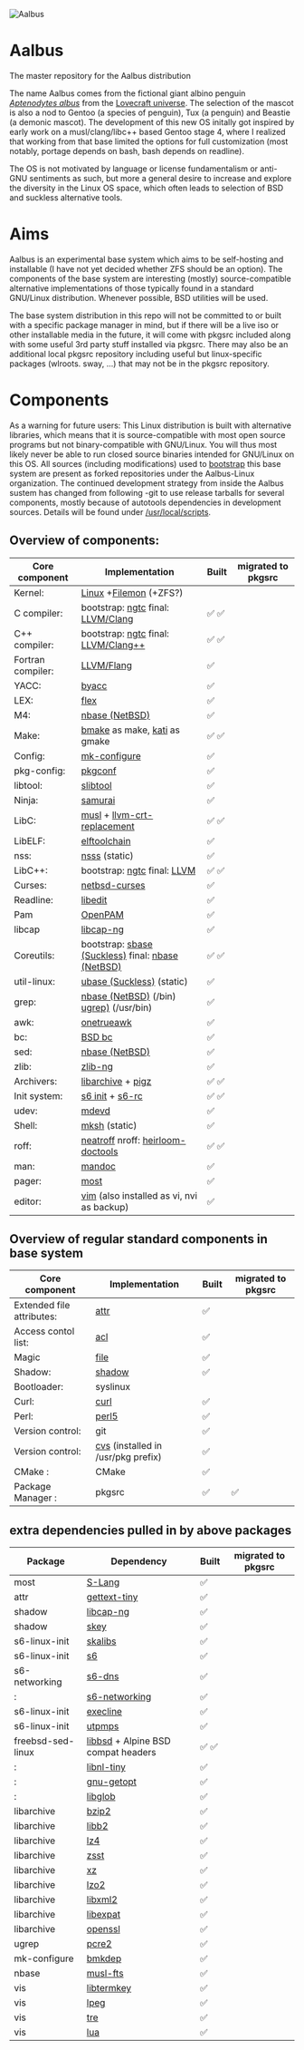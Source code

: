 ![Aalbus](https://static.wikia.nocookie.net/lovecraft/images/1/16/Albp3.jpg)

# Aalbus
The master repository for the Aalbus distribution

The name Aalbus comes from the fictional giant albino penguin [*Aptenodytes albus*](https://lovecraft.fandom.com/wiki/Albino_penguin) from the [Lovecraft universe](https://en.wikipedia.org/wiki/Lovecraftian_horror). The selection of the mascot is also a nod to Gentoo (a species of penguin), Tux (a penguin) and Beastie (a demonic mascot).
The development of this new OS initally got inspired by early work on a musl/clang/libc++ based Gentoo stage 4, where I realized that working from that base limited the options for full customization (most notably, portage depends on bash, bash depends on readline).

The OS is not motivated by language or license fundamentalism or anti-GNU sentiments as such, but more a general desire to increase and explore the diversity in the Linux OS space, which often leads to selection of BSD and suckless alternative tools.


# Aims
Aalbus is an experimental base system which aims to be self-hosting and installable (I have not yet decided whether ZFS should be an option). The components of the base system are interesting (mostly) source-compatible alternative implementations of those typically found in a standard GNU/Linux distribution. Whenever possible, BSD utilities will be used.

The base system distribution in this repo will not be committed to or built with a specific package manager in mind, but if there will be a live iso or other installable media in the future, it will come with pkgsrc included along with some useful 3rd party stuff installed via pkgsrc. There may also be an additional local pkgsrc repository including useful but linux-specific packages (wlroots. sway, ...) that may not be in the pkgsrc repository. 


# Components
As a warning for future users: This Linux distribution is built with alternative libraries, which means that it is source-compatible with most open source programs but not binary-compatible with GNU/Linux. You will thus most likely never be able to run closed source binaries intended for GNU/Linux on this OS. All sources (including modifications) used to [bootstrap](https://github.com/Aalbus-linux/Aalbus/blob/main/src/bootstrap) this base system are present as forked repositories under the Aalbus-Linux organization. The continued development strategy from inside the Aalbus sustem has changed from following -git to use release tarballs for several components, mostly because of autotools dependencies in development sources. Details will be found under [/usr/local/scripts](https://github.com/Aalbus-linux/Aalbus/tree/main/dest/usr/local/scripts).

## Overview of components:
Core component | Implementation | Built | migrated to pkgsrc
------------ | ------------- | ------------- | -------------
Kernel: | [Linux](https://github.com/Aalbus-linux/linux) +[Filemon](https://github.com/Aalbus-linux/filemon-linux) (+ZFS?) | |
C compiler: | bootstrap: [ngtc](https://github.com/Aalbus-linux/ngtc) final: [LLVM/Clang](https://github.com/Aalbus-linux/llvm-project) | ✅ ✅ |
C++ compiler: | bootstrap: [ngtc](https://github.com/Aalbus-linux/ngtc) final: [LLVM/Clang++](https://github.com/Aalbus-linux/llvm-project) | ✅ ✅ |
Fortran compiler: | [LLVM/Flang](https://github.com/Aalbus-linux/llvm-project) | ✅ |
YACC: | [byacc](https://github.com/Aalbus-linux/byacc-snapshots) | ✅ | 
LEX:  | [flex](https://github.com/Aalbus-linux/flex) | ✅ |
M4: | [nbase (NetBSD)](https://github.com/Aalbus-linux/nbase)  | ✅ |
Make: | [bmake](https://github.com/Aalbus-linux/bmake) as make, [kati](https://github.com/Aalbus-linux/kati) as gmake | ✅ ✅ | 
Config: | [mk-configure](https://github.com/Aalbus-linux/mk-configure) | ✅ | 
pkg-config: | [pkgconf](https://github.com/Aalbus-linux/pkgconf) | ✅ |
libtool: | [slibtool](https://github.com/Aalbus-linux/slibtool) |  ✅ |
Ninja: | [samurai](https://github.com/Aalbus-linux/samurai) | ✅ |
LibC: | [musl](https://github.com/Aalbus-linux/musl) + [llvm-crt-replacement](https://github.com/Aalbus-linux/llvm-crt-replacement) |  ✅ ✅ | 
LibELF: | [elftoolchain](https://github.com/Aalbus-linux/elftoolchain) | ✅ |
nss: | [nsss](https://github.com/Aalbus-linux/nsss) (static) |   ✅ |
LibC++: | bootstrap: [ngtc](https://github.com/Aalbus-linux/ngtc) final: [LLVM](https://github.com/Aalbus-linux/llvm-project) | ✅  ✅ |
Curses: | [netbsd-curses](https://github.com/Aalbus-linux/netbsd-curses) | ✅ | 
Readline: | [libedit](https://github.com/Aalbus-linux/libedit) | ✅ |
Pam | [OpenPAM](https://github.com/Aalbus-linux/OpenPAM) | ✅ |
libcap | [libcap-ng](https://github.com/Aalbus-linux/libcap-ng) | ✅ |
Coreutils: | bootstrap: [sbase (Suckless)]() final: [nbase (NetBSD)](https://github.com/Aalbus-linux/nbase)  | ✅ ✅ |
util-linux: | [ubase (Suckless)](https://github.com/Aalbus-linux/ubase) (static) | ✅ |
grep: | [nbase (NetBSD)](https://github.com/Aalbus-linux/nbase) (/bin) [ugrep)](https://github.com/Aalbus-linux/ugrep) (/usr/bin) | ✅ |
awk: | [onetrueawk](https://github.com/Aalbus-linux/awk) | ✅ | 
bc: | [BSD bc](https://github.com/Aalbus-linux/bc) | ✅ |
sed: | [nbase (NetBSD)](https://github.com/Aalbus-linux/nbase)  | ✅ |
zlib: | [zlib-ng](https://github.com/Aalbus-linux/zlib-ng) | ✅ |
Archivers: | [libarchive](https://github.com/Aalbus-linux/libarchive) + [pigz](https://github.com/Aalbus-linux/pigz) | ✅ ✅ |
Init system: | [s6 init](https://github.com/Aalbus-linux/s6-linux-init) + [s6-rc](https://github.com/Aalbus-linux/s6-linux-init) | ✅ ✅ | 
udev: | [mdevd](https://github.com/Aalbus-linux/mdevd) | ✅ |
Shell: | [mksh](https://github.com/Aalbus-linux/mksh) (static) | ✅ |
roff: | [neatroff](https://github.com/Aalbus-linux/neatroff) nroff: [heirloom-doctools](https://github.com/Aalbus-linux/heirloom-doctools)| ✅ ✅ |
man: | [mandoc](https://github.com/Aalbus-linux/mandoc-mirror) | ✅ |
pager: | [most](https://github.com/Aalbus-linux/most-pager) | ✅ |
editor: | [vim](https://github.com/Aalbus-linux/vim) (also installed as vi, nvi as backup) | ✅ |


## Overview of regular standard components in base system
Core component | Implementation | Built | migrated to pkgsrc
------------ | ------------- | ------------- | -------------
Extended file attributes: | [attr](https://github.com/Aalbus-linux/attr) | ✅ | 
Access contol list: | [acl](https://github.com/Aalbus-linux/acl) | ✅ |
Magic | [file](https://github.com/Aalbus-linux/file) |  ✅ |
Shadow: | [shadow](https://github.com/Aalbus-linux/shadow) | ✅ |
Bootloader: | syslinux | |
Curl: | [curl](https://github.com/Aalbus-linux/curl) | ✅ |
Perl: | [perl5](https://github.com/Aalbus-linux/perl5) | ✅ |
Version control: | git | ✅ |
Version control: | [cvs](https://github.com/Aalbus-linux/cvs) (installed in /usr/pkg prefix) | ✅ |
CMake : | CMake | ✅ | 
Package Manager : | pkgsrc | ✅ | ✅ 

## extra dependencies pulled in by above packages
Package | Dependency | Built | migrated to pkgsrc
------------ | ------------- | ------------- | -------------
most | [S-Lang](https://github.com/Aalbus-linux/S-Lang) | ✅ | 
attr | [gettext-tiny](https://github.com/Aalbus-linux/gettext-tiny) | ✅ | 
shadow | [libcap-ng](https://github.com/Aalbus-linux/libcap-ng) | ✅ |
shadow | [skey](https://github.com/Aalbus-linux/skey) | ✅ |
s6-linux-init | [skalibs](https://github.com/Aalbus-linux/skalibs) | ✅ | 
s6-linux-init | [s6](https://github.com/Aalbus-linux/s6) | ✅ |
s6-networking | [s6-dns](https://github.com/Aalbus-linux/s6-dns) | ✅ |
: | [s6-networking](https://github.com/Aalbus-linux/s6-networking) | ✅ |
s6-linux-init | [execline](https://github.com/Aalbus-linux/execline) | ✅ | 
s6-linux-init | [utpmps](https://github.com/Aalbus-linux/utmps) |   ✅ |
freebsd-sed-linux | [libbsd](https://github.com/Aalbus-linux/libbsd) + Alpine BSD compat headers | ✅ ✅ |
: | [libnl-tiny](https://github.com/Aalbus-linux/libnl-tiny) |  ✅ |
: | [gnu-getopt](https://github.com/Aalbus-linux/gnu-getopt) |  ✅ | 
: | [libglob](https://github.com/Aalbus-linux/libglob) | ✅ | 
libarchive | [bzip2](https://github.com/Aalbus-linux/bzip2) | ✅ | 
libarchive | [libb2](https://github.com/Aalbus-linux/libb2) | ✅ | 
libarchive | [lz4](https://github.com/Aalbus-linux/lz4) | ✅ |
libarchive | [zsst](https://github.com/Aalbus-linux/zstd) | ✅ |
libarchive | [xz](https://github.com/Aalbus-linux/xz) | ✅ |
libarchive | [lzo2](https://github.com/Aalbus-linux/lzo2) | ✅ |
libarchive | [libxml2](https://github.com/Aalbus-linux/libxml2) | ✅ |
libarchive | [libexpat](https://github.com/Aalbus-linux/libexpat) | ✅ |
libarchive | [openssl](https://github.com/Aalbus-linux/openssl) | ✅ |
ugrep | [pcre2](https://github.com/Aalbus-linux/pcre2) | ✅ |
mk-configure | [bmkdep](https://github.com/Aalbus-linux/bmkdep) | ✅ | 
nbase | [musl-fts](https://github.com/Aalbus-linux/musl-fts) | ✅ |
vis | [libtermkey](https://github.com/Aalbus-linux/libtermkey) | ✅ |
vis | [lpeg](https://github.com/Aalbus-linux/lpeg) | ✅ |
vis | [tre](https://github.com/Aalbus-linux/tre) | ✅ |
vis | [lua](https://github.com/Aalbus-linux/lua) | ✅ |
